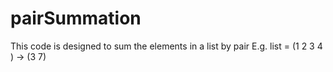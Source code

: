 # pairSummation

This code is designed to sum the elements in a list by pair
E.g. list = (1 2 3 4 ) -> (3 7)
